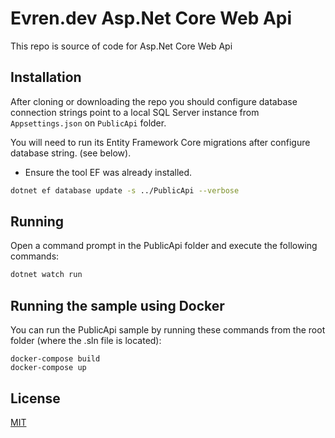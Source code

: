 # Evren.dev Asp.Net Core Web Api

This repo is source of code for Asp.Net Core Web Api

## Installation
After cloning or downloading the repo you should configure database connection strings point to a local SQL Server instance from `Appsettings.json` on `PublicApi` folder.

You will need to run its Entity Framework Core migrations after configure database string. (see below).

* Ensure the tool EF was already installed.

```bash
dotnet ef database update -s ../PublicApi --verbose
```

## Running

Open a command prompt in the PublicApi folder and execute the following commands:

```bash
dotnet watch run
```
## Running the sample using Docker

You can run the PublicApi sample by running these commands from the root folder (where the .sln file is located):

```
docker-compose build
docker-compose up
```

## License
[MIT](https://choosealicense.com/licenses/mit/)